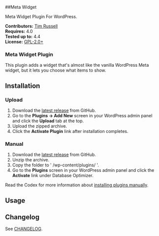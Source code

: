 ##Meta Widget

Meta Widget Plugin For WordPress. 

__Contributors:__ [Tim Russell](https://github.com/tdavidrussell)   
__Requires:__ 4.0   
__Tested up to:__ 4.4    
__License:__ [GPL-2.0+](http://www.gnu.org/licenses/gpl-2.0.html)   


### Meta Widget Plugin
This plugin adds a widget that's almost like the vanilla WordPress Meta widget, but it lets you choose what items to show.


## Installation ##

### Upload ###

1. Download the [latest release](https://github.com/tdavidrussell/rone-meta-widget/archive/master.zip) from GitHub.
2. Go to the __Plugins &rarr; Add New__ screen in your WordPress admin panel and click the __Upload__ tab at the top.
3. Upload the zipped archive.
4. Click the __Activate Plugin__ link after installation completes.

### Manual ###

1. Download the [latest release](https://github.com/tdavidrussell/rone-meta-widget/archive/master.zip) from GitHub.
2. Unzip the archive.
3. Copy the folder to ' /wp-content/plugins/ '.
4. Go to the __Plugins__ screen in your WordPress admin panel and click the __Activate__ link under Database Optimizer.

Read the Codex for more information about [installing plugins manually](http://codex.wordpress.org/Managing_Plugins#Manual_Plugin_Installation).


## Usage ##


## Changelog

See [CHANGELOG](changelog.md).


